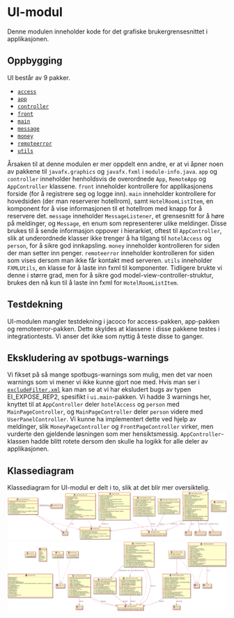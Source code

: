 # UI-modul

Denne modulen inneholder kode for det grafiske brukergrensesnittet i applikasjonen.

## Oppbygging
UI består av 9 pakker.
* [`access`](src/main/java/gr2116/ui/access)
* [`app`](src/main/java/gr2116/RESTservice/app)
* [`controller`](src/main/java/gr2116/RESTservice/controller)
* [`front`](src/main/java/gr2116/RESTservice/front)
* [`main`](src/main/java/gr2116/RESTservice/main)
* [`message`](src/main/java/gr2116/RESTservice/message)
* [`money`](src/main/java/gr2116/RESTservice/money)
* [`remoteerror`](src/main/java/gr2116/RESTservice/remoteerror)
* [`utils`](src/main/java/gr2116/RESTservice/utils)

Årsaken til at denne modulen er mer oppdelt enn andre, er at vi åpner noen av pakkene til `javafx.graphics` og `javafx.fxml` i `module-info.java`. `app` og `controller` inneholder henholdsvis de overordnede `App`, `RemoteApp` og `AppController` klassene. `front` inneholder kontrollere for applikasjonens forside (for å registrere seg og logge inn). `main` inneholder kontrollere for hovedsiden (der man reserverer hotellrom), samt `HotelRoomListItem`, en komponent for å vise informasjonen til et hotellrom med knapp for å reservere det. `message` inneholder `MessageListener`, et grensesnitt for å høre på meldinger, og `Message`, en enum som representerer ulike meldinger. Disse brukes til å sende informasjon oppover i hierarkiet, oftest til `AppController`, slik at underordnede klasser ikke trenger å ha tilgang til `hotelAccess` og `person`, for å sikre god innkapsling. `money` inneholder kontrolleren for siden der man setter inn penger. `remoteerror` inneholder kontrolleren for siden som vises dersom man ikke får kontakt med serveren. `utils` inneholder `FXMLUtils`, en klasse for å laste inn fxml til komponenter. Tidligere brukte vi denne i større grad, men for å sikre god model-view-controller-struktur, brukes den nå kun til å laste inn fxml for `HotelRoomListItem`.

## Testdekning

UI-modulen mangler testdekning i jacoco for access-pakken, app-pakken og remoteerror-pakken. Dette skyldes at klassene i disse pakkene testes i integrationtests. Vi anser det ikke som nyttig å teste disse to ganger.

## Ekskludering av spotbugs-warnings
Vi fikset på så mange spotbugs-warnings som mulig, men det var noen warnings som vi mener vi ikke kunne gjort noe med. Hvis man ser i [`excludeFilter.xml`](../config/excludeFilter.xml) kan man se at vi har eksludert bugs av typen EI_EXPOSE_REP2, spesifikt i `ui.main`-pakken. Vi hadde 3 warnings her, knyttet til at `AppController` deler `hotelAccess` og `person` med `MainPageController`, og `MainPageController` deler `person` videre med `UserPanelController`. Vi kunne ha implementert dette ved hjelp av meldinger, slik `MoneyPageController` og `FrontPageController` virker, men vurderte den gjeldende løsningen som mer hensiktsmessig. `AppController`-klassen hadde blitt rotete dersom den skulle ha logikk for alle deler av applikasjonen.

## Klassediagram

Klassediagram for UI-modul er delt i to, slik at det blir mer oversiktelig.
![klassediagram ui](../../docs/images/ui1.PNG "Klassediagram 1 for ui")
![klassediagram ui](../../docs/images/ui2.PNG "Klassediagram 2 for ui2")
